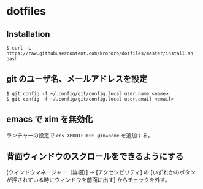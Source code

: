 # dotfiles

## Installation

```console
$ curl -L https://raw.githubusercontent.com/krororo/dotfiles/master/install.sh | bash
```

## git のユーザ名、メールアドレスを設定

```console
$ git config -f ~/.config/git/config.local user.name <name>
$ git config -f ~/.config/git/config.local user.email <email>
```

## emacs で xim を無効化

ランチャーの設定で `env XMODIFIERS @im=none` を追加する。

## 背面ウィンドウのスクロールをできるようにする

[ウィンドウマネージャー（詳細）] -> [アクセシビリティ] の
[いずれかのボタンが押されている時にウィンドウを前面に出す]
からチェックを外す。
